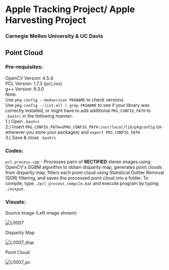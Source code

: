 # Apple Tracking Project/ Apple Harvesting Project
### Carnegie Mellon University & UC Davis
## Point Cloud
### Pre-requisites:
OpenCV Version: 4.5.4 </br>
PCL Version: 1.7.3 (pcl_ros) </br>
g++ Version: 9.3.0 </br>
Note: </br>
Use ```pkg-config --modversion PKGNAME``` to check versions </br>
Use ```pkg-config --list-all | grep PKGNAME``` to see if your library was correctly installed, or might have to add additional ```PKG_CONFIG_PATH``` to ```.bashrc``` in the following manner: </br>
1.) Open ```.bashrc``` </br>
2.) Insert ```PKG_CONFIG_PATH=$PKG_CONFIG_PATH:/usr/local/lib/pkgconfig``` (or wherever you store your packages) and ```export PKG_CONFIG_PATH``` </br>
3.) Save & close ```.bashrc```
### Codes:
```pcl_process.cpp``` - Processes pairs of **RECTIFIED** stereo images using OpenCV's SGBM algorithm to obtain disparity map, generates point clouds from disparity map, filters each point cloud using Statistical Outlier Removal (SOR) filtering, and saves the processed point cloud into a folder. To compile, type ```./pcl_process_compile.bat``` and execute program by typing ```./output```. </br>
### Visuals:
Source Image (Left image shown):

![L0007](https://user-images.githubusercontent.com/71652695/137849378-029496d9-006f-499d-8288-d9ab3b0a60bd.jpeg)

Disparity Map

![L0007_disp](https://user-images.githubusercontent.com/71652695/137849342-891759cb-59f1-4167-9492-800adde15195.png)

Point Cloud

![L0007_pc](https://user-images.githubusercontent.com/71652695/137849768-f7c33bb3-2aa2-4ecd-9419-51d95079052e.png)
